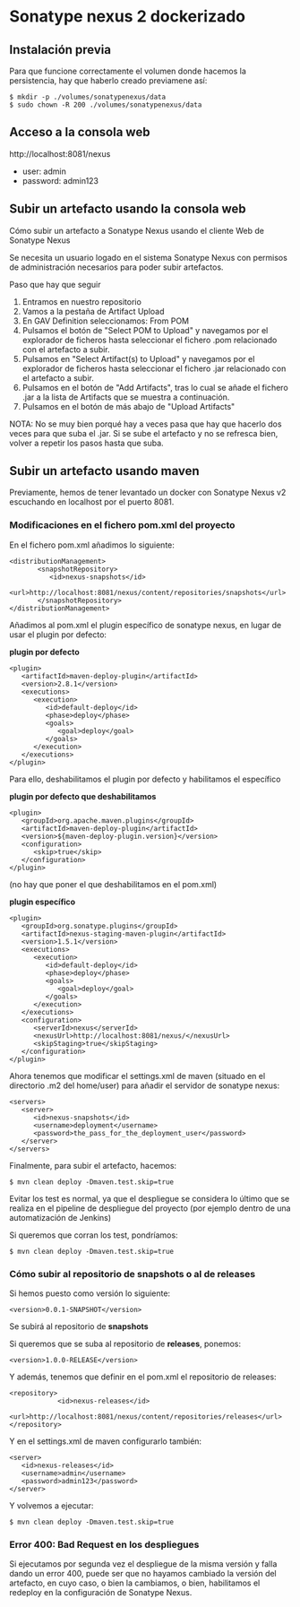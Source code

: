 # Sonatype nexus 2 dockerizado

## Instalación previa

Para que funcione correctamente el volumen donde hacemos la persistencia, hay que haberlo creado previamene así:

```shell
$ mkdir -p ./volumes/sonatypenexus/data
$ sudo chown -R 200 ./volumes/sonatypenexus/data
```

## Acceso a la consola web

http://localhost:8081/nexus


- user: admin
- password: admin123

## Subir un artefacto usando la consola web

Cómo subir un artefacto a Sonatype Nexus usando el cliente Web de Sonatype Nexus

Se necesita un usuario logado en el sistema Sonatype Nexus con permisos de administración necesarios para poder subir artefactos.

Paso que hay que seguir

1. Entramos en nuestro repositorio
2. Vamos a la pestaña de Artifact Upload
3. En GAV Definition seleccionamos: From POM
4. Pulsamos el botón de "Select POM to Upload" y navegamos por el explorador de ficheros hasta seleccionar el fichero .pom relacionado con el artefacto a subir.
5. Pulsamos en "Select Artifact(s) to Upload" y navegamos por el explorador de ficheros hasta seleccionar el fichero .jar relacionado con el artefacto a subir.
6. Pulsamos en el botón de "Add Artifacts", tras lo cual se añade el fichero .jar a la lista de Artifacts que se muestra a continuación.
7. Pulsamos en el botón de más abajo de "Upload Artifacts"

NOTA: No se muy bien porqué hay a veces pasa que hay que hacerlo dos veces para que suba el .jar. Si se sube el artefacto y no se refresca bien, volver a repetir los pasos hasta que suba.

## Subir un artefacto usando maven

Previamente, hemos de tener levantado un docker con Sonatype Nexus v2 escuchando en localhost por el puerto 8081.

### Modificaciones en el fichero pom.xml del proyecto

En el fichero pom.xml añadimos lo siguiente:

```code
<distributionManagement>
	   <snapshotRepository>
	      <id>nexus-snapshots</id>
	      <url>http://localhost:8081/nexus/content/repositories/snapshots</url>
	   </snapshotRepository>
</distributionManagement>
```

Añadimos al pom.xml el plugin específico de sonatype nexus, en lugar de usar el plugin por defecto:

__plugin por defecto__

```code
<plugin>
   <artifactId>maven-deploy-plugin</artifactId>
   <version>2.8.1</version>
   <executions>
      <execution>
         <id>default-deploy</id>
         <phase>deploy</phase>
         <goals>
            <goal>deploy</goal>
         </goals>
      </execution>
   </executions>
</plugin>
```

Para ello, deshabilitamos el plugin por defecto y habilitamos el específico

__plugin por defecto que deshabilitamos__

```code
<plugin>
   <groupId>org.apache.maven.plugins</groupId>
   <artifactId>maven-deploy-plugin</artifactId>
   <version>${maven-deploy-plugin.version}</version>
   <configuration>
      <skip>true</skip>
   </configuration>
</plugin>
```

(no hay que poner el que deshabilitamos en el pom.xml)

__plugin específico__

```code
<plugin>
   <groupId>org.sonatype.plugins</groupId>
   <artifactId>nexus-staging-maven-plugin</artifactId>
   <version>1.5.1</version>
   <executions>
      <execution>
         <id>default-deploy</id>
         <phase>deploy</phase>
         <goals>
            <goal>deploy</goal>
         </goals>
      </execution>
   </executions>
   <configuration>
      <serverId>nexus</serverId>
      <nexusUrl>http://localhost:8081/nexus/</nexusUrl>
      <skipStaging>true</skipStaging>
   </configuration>
</plugin>
```

Ahora tenemos que modificar el settings.xml de maven (situado en el directorio .m2 del home/user) para añadir el servidor de sonatype nexus:

```code
<servers>
   <server>
      <id>nexus-snapshots</id>
      <username>deployment</username>
      <password>the_pass_for_the_deployment_user</password>
   </server>
</servers>
```

Finalmente, para subir el artefacto, hacemos:

```shell
$ mvn clean deploy -Dmaven.test.skip=true
```

Evitar los test es normal, ya que el despliegue se considera lo último que se realiza en el pipeline de despliegue del proyecto (por ejemplo dentro de una automatización de Jenkins)

Si queremos que corran los test, pondríamos:

```shell
$ mvn clean deploy -Dmaven.test.skip=true
```

### Cómo subir al repositorio de snapshots o al de releases

Si hemos puesto como versión lo siguiente:

```code
<version>0.0.1-SNAPSHOT</version>
```

Se subirá al repositorio de __snapshots__

Si queremos que se suba al repositorio de __releases__, ponemos:

```code
<version>1.0.0-RELEASE</version>
```

Y además, tenemos que definir en el pom.xml el repositorio de releases:

```code
<repository>
			<id>nexus-releases</id>
			<url>http://localhost:8081/nexus/content/repositories/releases</url>
</repository>
```

Y en el settings.xml de maven configurarlo también:

```code
<server>
   <id>nexus-releases</id>
   <username>admin</username>
   <password>admin123</password>
</server>
```

Y volvemos a ejecutar:

```shell
$ mvn clean deploy -Dmaven.test.skip=true
```

### Error 400: Bad Request en los despliegues

Si ejecutamos por segunda vez el despliegue de la misma versión y falla dando un error 400, puede ser que no hayamos cambiado la versión del artefacto, en cuyo caso, o bien la cambiamos, o bien, habilitamos el redeploy en la configuración de Sonatype Nexus.
